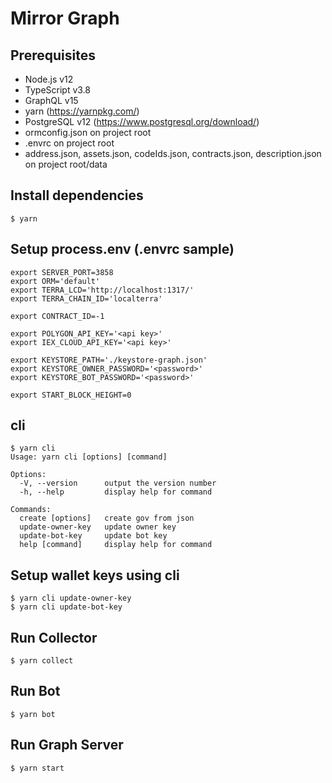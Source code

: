 # Mirror Graph

## Prerequisites
* Node.js v12
* TypeScript v3.8
* GraphQL v15
* yarn (https://yarnpkg.com/)
* PostgreSQL v12 (https://www.postgresql.org/download/)
* ormconfig.json on project root
* .envrc on project root
* address.json, assets.json, codeIds.json, contracts.json, description.json on project root/data

## Install dependencies
```
$ yarn
```

## Setup process.env (.envrc sample)
```
export SERVER_PORT=3858
export ORM='default'
export TERRA_LCD='http://localhost:1317/'
export TERRA_CHAIN_ID='localterra'

export CONTRACT_ID=-1

export POLYGON_API_KEY='<api key>'
export IEX_CLOUD_API_KEY='<api key>'

export KEYSTORE_PATH='./keystore-graph.json'
export KEYSTORE_OWNER_PASSWORD='<password>'
export KEYSTORE_BOT_PASSWORD='<password>'

export START_BLOCK_HEIGHT=0
```

## cli
```
$ yarn cli
Usage: yarn cli [options] [command]

Options:
  -V, --version      output the version number
  -h, --help         display help for command

Commands:
  create [options]   create gov from json
  update-owner-key   update owner key
  update-bot-key     update bot key
  help [command]     display help for command
```

## Setup wallet keys using cli
```
$ yarn cli update-owner-key
$ yarn cli update-bot-key
```

## Run Collector
```
$ yarn collect
```

## Run Bot
```
$ yarn bot
```

## Run Graph Server
```
$ yarn start
```
